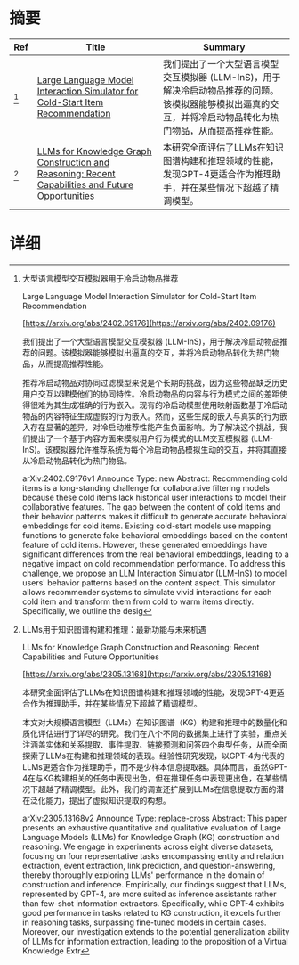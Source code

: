 # 摘要

| Ref | Title | Summary |
| --- | --- | --- |
| [^1] | [Large Language Model Interaction Simulator for Cold-Start Item Recommendation](https://arxiv.org/abs/2402.09176) | 我们提出了一个大型语言模型交互模拟器 (LLM-InS)，用于解决冷启动物品推荐的问题。该模拟器能够模拟出逼真的交互，并将冷启动物品转化为热门物品，从而提高推荐性能。 |
| [^2] | [LLMs for Knowledge Graph Construction and Reasoning: Recent Capabilities and Future Opportunities](https://arxiv.org/abs/2305.13168) | 本研究全面评估了LLMs在知识图谱构建和推理领域的性能，发现GPT-4更适合作为推理助手，并在某些情况下超越了精调模型。 |

# 详细

[^1]: 大型语言模型交互模拟器用于冷启动物品推荐

    Large Language Model Interaction Simulator for Cold-Start Item Recommendation

    [https://arxiv.org/abs/2402.09176](https://arxiv.org/abs/2402.09176)

    我们提出了一个大型语言模型交互模拟器 (LLM-InS)，用于解决冷启动物品推荐的问题。该模拟器能够模拟出逼真的交互，并将冷启动物品转化为热门物品，从而提高推荐性能。

    

    推荐冷启动物品对协同过滤模型来说是个长期的挑战，因为这些物品缺乏历史用户交互以建模他们的协同特性。冷启动物品的内容与行为模式之间的差距使得很难为其生成准确的行为嵌入。现有的冷启动模型使用映射函数基于冷启动物品的内容特征生成虚假的行为嵌入。然而，这些生成的嵌入与真实的行为嵌入存在显著的差异，对冷启动推荐性能产生负面影响。为了解决这个挑战，我们提出了一个基于内容方面来模拟用户行为模式的LLM交互模拟器 (LLM-InS)。该模拟器允许推荐系统为每个冷启动物品模拟生动的交互，并将其直接从冷启动物品转化为热门物品。

    arXiv:2402.09176v1 Announce Type: new Abstract: Recommending cold items is a long-standing challenge for collaborative filtering models because these cold items lack historical user interactions to model their collaborative features. The gap between the content of cold items and their behavior patterns makes it difficult to generate accurate behavioral embeddings for cold items. Existing cold-start models use mapping functions to generate fake behavioral embeddings based on the content feature of cold items. However, these generated embeddings have significant differences from the real behavioral embeddings, leading to a negative impact on cold recommendation performance. To address this challenge, we propose an LLM Interaction Simulator (LLM-InS) to model users' behavior patterns based on the content aspect. This simulator allows recommender systems to simulate vivid interactions for each cold item and transform them from cold to warm items directly. Specifically, we outline the desig
    
[^2]: LLMs用于知识图谱构建和推理：最新功能与未来机遇

    LLMs for Knowledge Graph Construction and Reasoning: Recent Capabilities and Future Opportunities

    [https://arxiv.org/abs/2305.13168](https://arxiv.org/abs/2305.13168)

    本研究全面评估了LLMs在知识图谱构建和推理领域的性能，发现GPT-4更适合作为推理助手，并在某些情况下超越了精调模型。

    

    本文对大规模语言模型（LLMs）在知识图谱（KG）构建和推理中的数量化和质化评估进行了详尽的研究。我们在八个不同的数据集上进行了实验，重点关注涵盖实体和关系提取、事件提取、链接预测和问答四个典型任务，从而全面探索了LLMs在构建和推理领域的表现。经验性研究发现，以GPT-4为代表的LLMs更适合作为推理助手，而不是少样本信息提取器。具体而言，虽然GPT-4在与KG构建相关的任务中表现出色，但在推理任务中表现更出色，在某些情况下超越了精调模型。此外，我们的调查还扩展到LLMs在信息提取方面的潜在泛化能力，提出了虚拟知识提取的构想。

    arXiv:2305.13168v2 Announce Type: replace-cross  Abstract: This paper presents an exhaustive quantitative and qualitative evaluation of Large Language Models (LLMs) for Knowledge Graph (KG) construction and reasoning. We engage in experiments across eight diverse datasets, focusing on four representative tasks encompassing entity and relation extraction, event extraction, link prediction, and question-answering, thereby thoroughly exploring LLMs' performance in the domain of construction and inference. Empirically, our findings suggest that LLMs, represented by GPT-4, are more suited as inference assistants rather than few-shot information extractors. Specifically, while GPT-4 exhibits good performance in tasks related to KG construction, it excels further in reasoning tasks, surpassing fine-tuned models in certain cases. Moreover, our investigation extends to the potential generalization ability of LLMs for information extraction, leading to the proposition of a Virtual Knowledge Extr
    

